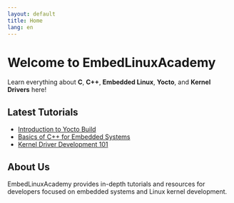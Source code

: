 ```yaml
---
layout: default
title: Home
lang: en
---
```


# Welcome to EmbedLinuxAcademy

Learn everything about **C**, **C++**, **Embedded Linux**, **Yocto**, and **Kernel Drivers** here!

## Latest Tutorials

- [Introduction to Yocto Build](tutorials/yocto-intro)
- [Basics of C++ for Embedded Systems](tutorials/cpp-basics)
- [Kernel Driver Development 101](tutorials/kernel-driver-intro)

## About Us

EmbedLinuxAcademy provides in-depth tutorials and resources for developers focused on embedded systems and Linux kernel development.
